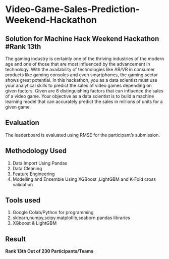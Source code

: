 # Video-Game-Sales-Prediction-Weekend-Hackathon


## Solution for Machine Hack Weekend Hackathon #Rank 13th


The gaming industry is certainly one of the thriving industries of the modern age and one of those that are most influenced by the advancement in technology. With the availability of technologies like AR/VR in consumer products like gaming consoles and even smartphones, the gaming sector shows great potential. In this hackathon, you as a data scientist must use your analytical skills to predict the sales of video games depending on given factors. Given are 8 distinguishing factors that can influence the sales of a video game. Your objective as a data scientist is to build a machine learning model that can accurately predict the sales in millions of units for a given game.

## Evaluation
The leaderboard is evaluated using RMSE for the participant’s submission.

## Methodology Used
<ol>
  <li>Data Import Using Pandas</li>
  <li>Data Cleaning</li>
  <li>Feature Engineering</li>
  <li>Modelling and Ensemble Using XGBoost ,LightGBM and K-Fold cross validation</li>
</ol> 

## Tools used
<ol>
  <li>Google Colab/Python for programming</li>
  <li>sklearn,numpy,scipy.matplotlib,seaborn.pandas libraries</li>
  <li>XGboost & LightGBM</li>
</ol> 


## Result

**Rank 13th Out of 230 Participants/Teams**
 
